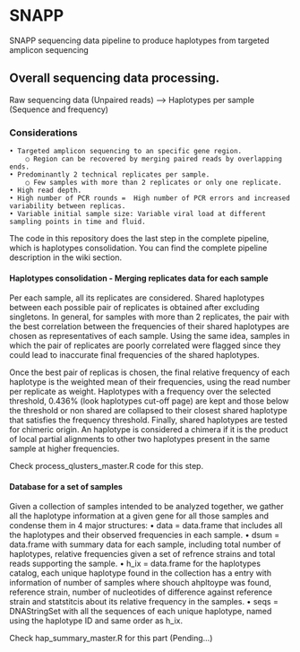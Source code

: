 # SNAPP

SNAPP sequencing data pipeline to produce haplotypes from targeted amplicon sequencing

## Overall sequencing data processing. 

Raw sequencing data (Unpaired reads)   -->  Haplotypes per sample (Sequence and frequency)

### Considerations

	• Targeted amplicon sequencing to an specific gene region.
		○ Region can be recovered by merging paired reads by overlapping ends.  
	• Predominantly 2 technical replicates per sample. 
		○ Few samples with more than 2 replicates or only one replicate. 
	• High read depth. 
	• High number of PCR rounds =  High number of PCR errors and increased variability between replicas.
	• Variable initial sample size: Variable viral load at different sampling points in time and fluid. 

The code in this repository does the last step in the complete pipeline, which is haplotypes consolidation.  You can find the complete pipeline description in the wiki section. 

#### Haplotypes consolidation - Merging replicates data for each sample

Per each sample, all its replicates are considered. Shared haplotypes between each possible pair of replicates is obtained after excluding singletons. In general, for samples with more than 2 replicates, the pair with the best correlation between the frequencies of their shared haplotypes are chosen as representatives of each sample. Using the same idea, samples in which the pair of replicates are poorly correlated were flagged since they could lead to inaccurate final frequencies of the shared haplotypes.  

Once the best pair of replicas is chosen, the final relative frequency of each haplotype is the weighted mean of their frequencies, using the read number per replicate as weight. Haplotypes with a frequency over the selected threshold, 0.436% (look haplotypes cut-off  page) are kept and those below the threshold or non shared are collapsed to their closest shared haplotype that satisfies the frequency threshold. Finally, shared haplotypes are tested for chimeric origin. An haplotype is considered a chimera if it is the product of local partial alignments to other two haplotypes present in the same sample  at higher frequencies. 

Check process_qlusters_master.R code for this step. 

#### Database for a set of samples 

Given a collection of samples intended to be analyzed together, we gather all the haplotype information at a given gene for all those samples and condense them in 4 major structures:
	• data = data.frame that includes all the haplotypes and their observed frequencies in each sample. 
	• dsum = data.frame with summary data for each sample, including total number of haplotypes, relative frequencies given a set of refrence strains and total reads supporting the sample. 
	• h_ix = data.frame for the haplotypes catalog, each unique haplotype found in the collection has a entry with information of number of samples where shouch ahpltoype was found, reference strain, number of nucleotides of difference against reference strain and statstitcis about its relative frequency in the samples.
	• seqs = DNAStringSet with all the sequences of each unique haplotype, named using the haplotype ID and same order as h_ix.
	
Check hap_summary_master.R for this part (Pending...)
